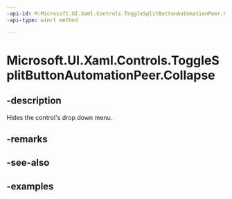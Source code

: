 ```yaml
---
-api-id: M:Microsoft.UI.Xaml.Controls.ToggleSplitButtonAutomationPeer.Collapse
-api-type: winrt method

---
```

<!-- Method syntax.
public void ToggleSplitButtonAutomationPeer.Collapse()
-->

# Microsoft.UI.Xaml.Controls.ToggleSplitButtonAutomationPeer.Collapse


## -description

Hides the control's drop down menu.


## -remarks


## -see-also


## -examples


